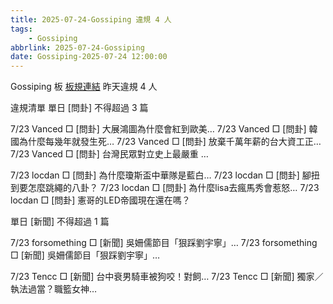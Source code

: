 ```yaml
---
title: 2025-07-24-Gossiping 違規 4 人
tags:
    - Gossiping
abbrlink: 2025-07-24-Gossiping
date: Gossiping-2025-07-24 12:00:00
---
```

Gossiping 板 [板規連結](https://www.ptt.cc/bbs/Gossiping/M.1637425085.A.07D.html)
昨天違規 4 人
<!-- more -->

違規清單
單日 [問卦] 不得超過 3 篇

7/23 Vanced □ [問卦] 大展鴻圖為什麼會紅到歐美…
7/23 Vanced □ [問卦] 韓國為什麼每幾年就發生死…
7/23 Vanced □ [問卦] 放棄千萬年薪的台大資工正…
7/23 Vanced □ [問卦] 台灣民眾對立史上最嚴重 …

7/23 locdan □ [問卦] 為什麼瓊斯盃中華隊是藍白…
7/23 locdan □ [問卦] 腳扭到要怎麼跳繩的八卦？
7/23 locdan □ [問卦] 為什麼lisa去瘋馬秀會惹怒…
7/23 locdan □ [問卦] 憲哥的LED帝國現在還在嗎？

單日 [新聞] 不得超過 1 篇

7/23 forsomething □ [新聞] 吳姍儒節目「狠踩劉宇寧」…
7/23 forsomething □ [新聞] 吳姍儒節目「狠踩劉宇寧」…

7/23 Tencc □ [新聞] 台中衰男騎車被狗咬！對飼…
7/23 Tencc □ [新聞] 獨家／執法過當？職籃女神…